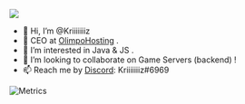 ![](https://komarev.com/ghpvc/?username=Kriiiiiiiz&color=d4ccf9&style=flat-square)

- 👋 Hi, I’m @Kriiiiiiiz
- 🌱 CEO at [OlimpoHosting](https://OlimpoHost.com) .
- 👀 I’m interested in Java & JS .
- 💞️ I’m looking to collaborate on Game Servers (backend) !
- 📫 Reach me by [Discord](https://discord.io/KrizOnDev): Kriiiiiiiz#6969

![Metrics](https://metrics.lecoq.io/Kriiiiiiiz?template=terminal&base.metadata=0&languages=1&languages.limit=8&languages.sections=most-used&languages.colors=github&languages.threshold=0%25&languages.indepth=false&languages.categories=markup%2C%20programming&languages.recent.categories=markup%2C%20programming&languages.recent.load=300&languages.recent.days=14&config.timezone=Europe%2FMadrid)
<!---
Kriiiiiiiz/Kriiiiiiiz is a ✨ special ✨ repository because its `README.md` (this file) appears on your GitHub profile.
You can click the Preview link to take a look at your changes.
--->
